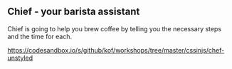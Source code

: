 ## Chief - your barista assistant

Chief is going to help you brew coffee by telling you the necessary steps and the time for each.

https://codesandbox.io/s/github/kof/workshops/tree/master/cssinjs/chef-unstyled
